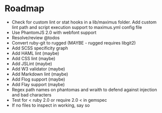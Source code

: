 # Roadmap

* Check for custom lint or stat hooks in a lib/maximus folder. Add custom lint path and script execution support to maximus.yml config file
* Use PhantomJS 2.0 with webfont support
* Resolve/review @todos
* Convert ruby-git to rugged (MAYBE - rugged requires libgit2)
* Add SCSS specificity graph
* Add HAML lint (maybe)
* Add CSS lint (maybe)
* Add JSLint (maybe)
* Add W3 validator (maybe)
* Add Markdown lint (maybe)
* Add Flog support (maybe)
* Add Flay support (maybe)
* Regex path names on phantomas and wraith to defend against injection and bad characters
* Test for < ruby 2.0 or require 2.0 < in gemspec
* If no files to inspect in working, say so
